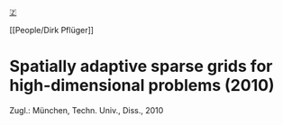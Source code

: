 [🇿](zotero://select/groups/5372906/items/6IUH7HG8)

[[People/Dirk Pflüger]] 
# Spatially adaptive sparse grids for high-dimensional problems (2010)

Zugl.: München, Techn. Univ., Diss., 2010


